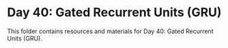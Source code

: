 # Day 40: Gated Recurrent Units (GRU)

This folder contains resources and materials for Day 40: Gated Recurrent Units (GRU).